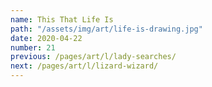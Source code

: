 ```yaml
---
name: This That Life Is
path: "/assets/img/art/life-is-drawing.jpg"
date: 2020-04-22
number: 21
previous: /pages/art/l/lady-searches/
next: /pages/art/l/lizard-wizard/
---
```

